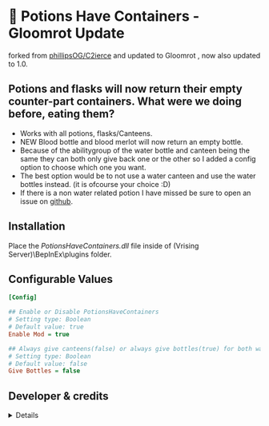 # 🫗 Potions Have Containers - Gloomrot Update
forked from [phillipsOG/C2ierce](https://github.com/phillipsOG/PotionsHaveContainers) and updated to Gloomrot , now also updated to 1.0.


## Potions and flasks will now return their empty counter-part containers. What were we doing before, eating them?
* Works with all potions, flasks/Canteens.
* NEW Blood bottle and blood merlot will now return an empty bottle.
* Because of the abilitygroup of the water bottle and canteen being the same they can both only give back one or the other so I added a config option to choose which one you want.
* The best option would be to not use a water canteen and use the water bottles instead. (it is ofcourse your choice :D)
* If there is a non water related potion I have missed be sure to open an issue on [github]([https://github.com/skythebro/PotionsHaveContainers/issues](https://patreon.com/user?u=97347013&utm_medium=clipboard_copy&utm_source=copyLink&utm_campaign=creatorshare_creator&utm_content=join_link)).

## Installation
Place the _PotionsHaveContainers.dll_ file inside of (Vrising Server)\BepInEx\plugins folder.

## Configurable Values
```ini
[Config]

## Enable or Disable PotionsHaveContainers
# Setting type: Boolean
# Default value: true
Enable Mod = true

## Always give canteens(false) or always give bottles(true) for both water containers.
# Setting type: Boolean
# Default value: false
Give Bottles = false

```

## Developer & credits
<details>

### V rising modding [Discord](https://discord.gg/XY5bNtNm4w)
### Current Developer
- `skythebro/skyKDG` - Also known as realsky on discord

### Original Creator & Developers
- `phillipsOG`
- `C2ierce`

</details>
